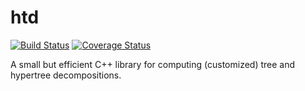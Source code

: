 # htd

[![Build Status](https://travis-ci.org/mabseher/htd.svg?branch=master)](https://travis-ci.org/mabseher/htd)
[![Coverage Status](https://coveralls.io/repos/github/mabseher/htd/badge.svg?branch=master&update=1)](https://coveralls.io/github/mabseher/htd?branch=master)

A small but efficient C++ library for computing (customized) tree and hypertree decompositions.
